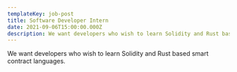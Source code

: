 ```yaml
---
templateKey: job-post
title: Software Developer Intern
date: 2021-09-06T15:00:00.000Z
description: We want developers who wish to learn Solidity and Rust based smart contract languages. 
---
```


We want developers who wish to learn Solidity and Rust based smart contract languages. 